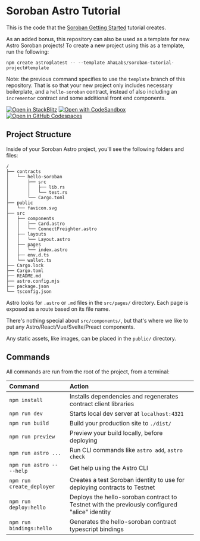 # Soroban Astro Tutorial

This is the code that the [Soroban Getting Started](https://soroban.stellar.org/docs/category/getting-started) tutorial creates.

As an added bonus, this repository can also be used as a template for new Astro Soroban projects! To create a new project using this as a template, run the following:

```
npm create astro@latest -- --template AhaLabs/soroban-tutorial-project#template
```

Note: the previous command specifies to use the `template` branch of this repository. That is so that your new project only includes necessary boilerplate, and a `hello-soroban` contract, instead of also including an `incrementor` contract and some additional front end components.



[![Open in StackBlitz](https://developer.stackblitz.com/img/open_in_stackblitz.svg)](https://stackblitz.com/github/withastro/astro/tree/latest/examples/basics)
[![Open with CodeSandbox](https://assets.codesandbox.io/github/button-edit-lime.svg)](https://codesandbox.io/p/sandbox/github/withastro/astro/tree/latest/examples/basics)
[![Open in GitHub Codespaces](https://github.com/codespaces/badge.svg)](https://codespaces.new/withastro/astro?devcontainer_path=.devcontainer/basics/devcontainer.json)

## Project Structure

Inside of your Soroban Astro project, you'll see the following folders and files:

```
/
├── contracts
│   └── hello-soroban
│       ├── src
│       │   ├── lib.rs
│       │   └── test.rs
│       └── Cargo.toml
├── public
│   └── favicon.svg
├── src
│   ├── components
│   │   ├── Card.astro
│   │   └── ConnectFreighter.astro
│   ├── layouts
│   │   └── Layout.astro
│   ├── pages
│   │   └── index.astro
│   ├── env.d.ts
│   └── wallet.ts
├── Cargo.lock
├── Cargo.toml
├── README.md
├── astro.config.mjs
├── package.json
└── tsconfig.json
```

Astro looks for `.astro` or `.md` files in the `src/pages/` directory. Each page is exposed as a route based on its file name.

There's nothing special about `src/components/`, but that's where we like to put any Astro/React/Vue/Svelte/Preact components.

Any static assets, like images, can be placed in the `public/` directory.

## Commands

All commands are run from the root of the project, from a terminal:

| Command                   | Action                                                                                        |
| :------------------------ | :-------------------------------------------------------------------------------------------- |
| `npm install`             | Installs dependencies and regenerates contract client libraries                               |
| `npm run dev`             | Starts local dev server at `localhost:4321`                                                   |
| `npm run build`           | Build your production site to `./dist/`                                                       |
| `npm run preview`         | Preview your build locally, before deploying                                                  |
| `npm run astro ...`       | Run CLI commands like `astro add`, `astro check`                                              |
| `npm run astro -- --help` | Get help using the Astro CLI                                                                  |
| `npm run create_deployer` | Creates a test Soroban identity to use for deploying contracts to Testnet                     |
| `npm run deploy:hello`    | Deploys the hello-soroban contract to Testnet with the previously configured "alice" identity |
| `npm run bindings:hello`  | Generates the hello-soroban contract typescript bindings                                      |
